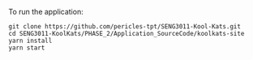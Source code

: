 To run the application: 
```
git clone https://github.com/pericles-tpt/SENG3011-Kool-Kats.git
cd SENG3011-KoolKats/PHASE_2/Application_SourceCode/koolkats-site
yarn install
yarn start
```
